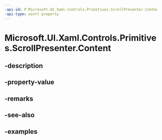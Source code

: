 ```yaml
---
-api-id: P:Microsoft.UI.Xaml.Controls.Primitives.ScrollPresenter.Content
-api-type: winrt property
---
```


# Microsoft.UI.Xaml.Controls.Primitives.ScrollPresenter.Content

<!--
public Windows.UI.Xaml.UIElement Content { get; set; }
-->


## -description

## -property-value

## -remarks

## -see-also

## -examples


